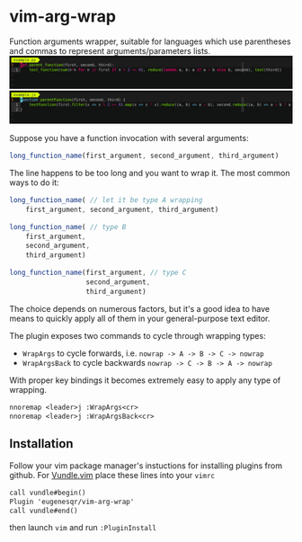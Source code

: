 # vim-arg-wrap
Function arguments wrapper, suitable for languages which use parentheses and commas to represent arguments/parameters lists.
![image](https://raw.githubusercontent.com/EugeneSqr/vim-arg-wrap/assets/python-demo.gif)
![image](https://raw.githubusercontent.com/EugeneSqr/vim-arg-wrap/assets/js-demo.gif)

Suppose you have a function invocation with several arguments:
```javascript
long_function_name(first_argument, second_argument, third_argument)
```
The line happens to be too long and you want to wrap it. The most common ways to do it:
```javascript
long_function_name( // let it be type A wrapping
    first_argument, second_argument, third_argument)
```
```javascript
long_function_name( // type B
    first_argument,
    second_argument,
    third_argument)
```
```javascript
long_function_name(first_argument, // type C
                   second_argument,
                   third_argument)
```
The choice depends on numerous factors, but it's a good idea to have means to quickly apply all of them in your general-purpose text editor.

The plugin exposes two commands to cycle through wrapping types:

* `WrapArgs` to cycle forwards, i.e. `nowrap -> A -> B -> C -> nowrap`
* `WrapArgsBack` to cycle backwards `nowrap -> C -> B -> A -> nowrap`

With proper key bindings it becomes extremely easy to apply any type of wrapping.
```viml
nnoremap <leader>j :WrapArgs<cr>
nnoremap <leader>j :WrapArgsBack<cr>
```
## Installation
Follow your vim package manager's instuctions for installing plugins from github. For [Vundle.vim](https://github.com/VundleVim/Vundle.vim) place these lines into your `vimrc`
```viml
call vundle#begin()
Plugin 'eugenesqr/vim-arg-wrap'
call vundle#end()
```
then launch `vim` and run `:PluginInstall`
